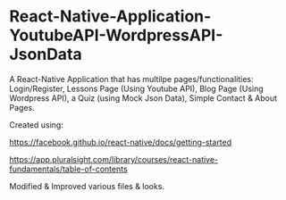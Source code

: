 # React-Native-Application-YoutubeAPI-WordpressAPI-JsonData
A React-Native Application that has multilpe pages/functionalities: Login/Register, Lessons Page (Using Youtube API), Blog Page (Using Wordpress API), a Quiz (using Mock Json Data), Simple Contact &amp; About Pages.

Created using:

https://facebook.github.io/react-native/docs/getting-started

https://app.pluralsight.com/library/courses/react-native-fundamentals/table-of-contents

Modified & Improved various files & looks.
